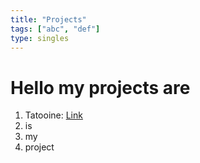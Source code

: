 ```yaml
---
title: "Projects"
tags: ["abc", "def"]
type: singles
---
```



# Hello my projects are

1. Tatooine: [Link](/project/tatooine/)
2. is
3. my
4. project
